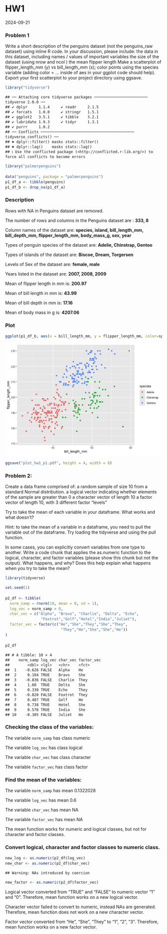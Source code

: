 HW1
================
2024-09-21

### Problem 1

Write a short description of the penguins dataset (not the penguins_raw
dataset) using inline R code. In your discussion, please include: the
data in this dataset, including names / values of important variables
the size of the dataset (using nrow and ncol ) the mean flipper length
Make a scatterplot of flipper_length_mm (y) vs bill_length_mm (x); color
points using the species variable (adding color = … inside of aes in
your ggplot code should help). Export your first scatterplot to your
project directory using ggsave.

``` r
library("tidyverse")
```

    ## ── Attaching core tidyverse packages ──────────────────────── tidyverse 2.0.0 ──
    ## ✔ dplyr     1.1.4     ✔ readr     2.1.5
    ## ✔ forcats   1.0.0     ✔ stringr   1.5.1
    ## ✔ ggplot2   3.5.1     ✔ tibble    3.2.1
    ## ✔ lubridate 1.9.3     ✔ tidyr     1.3.1
    ## ✔ purrr     1.0.2     
    ## ── Conflicts ────────────────────────────────────────── tidyverse_conflicts() ──
    ## ✖ dplyr::filter() masks stats::filter()
    ## ✖ dplyr::lag()    masks stats::lag()
    ## ℹ Use the conflicted package (<http://conflicted.r-lib.org/>) to force all conflicts to become errors

``` r
library("palmerpenguins")

data("penguins", package = "palmerpenguins")
p1_df_a <- tibble(penguins)
p1_df_b <- drop_na(p1_df_a)
```

### Description

Rows with NA in Penguins dataset are removed.

The number of rows and columns in the Penguins dataset are : **333, 8**

Column names of the dataset are: **species, island, bill_length_mm,
bill_depth_mm, flipper_length_mm, body_mass_g, sex, year**

Types of penguin species of the dataset are: **Adelie, Chinstrap,
Gentoo**

Types of islands of the dataset are: **Biscoe, Dream, Torgersen**

Levels of Sex of the dataset are: **female, male**

Years listed in the dataset are: **2007, 2008, 2009**

Mean of flipper length in mm is: **200.97**

Mean of bill length in mm is: **43.99**

Mean of bill depth in mm is: **17.16**

Mean of body mass in g is: **4207.06**

### Plot

``` r
ggplot(p1_df_b, aes(x = bill_length_mm, y = flipper_length_mm, color=species)) + geom_point()
```

![](hw1_github_files/figure-gfm/plot-1.png)<!-- -->

``` r
ggsave("plot_hw1_p1.pdf", height = 4, width = 6)
```

### Problem 2:

Create a data frame comprised of: a random sample of size 10 from a
standard Normal distribution. a logical vector indicating whether
elements of the sample are greater than 0 a character vector of length
10 a factor vector of length 10, with 3 different factor “levels”

Try to take the mean of each variable in your dataframe. What works and
what doesn’t?

Hint: to take the mean of a variable in a dataframe, you need to pull
the variable out of the dataframe. Try loading the tidyverse and using
the pull function.

In some cases, you can explicitly convert variables from one type to
another. Write a code chunk that applies the as.numeric function to the
logical, character, and factor variables (please show this chunk but not
the output). What happens, and why? Does this help explain what happens
when you try to take the mean?

``` r
library(tidyverse)
```

``` r
set.seed(1)

p2_df <- tibble(
  norm_samp = rnorm(10, mean = 0, sd = 1),
  log_vec = norm_samp > 0,
  char_vec = c("Alpha", "Bravo", "Charlie", "Delta", "Echo",
                "Foxtrot","Golf","Hotel","India","Juliet"),
  factor_vec = factor(c("He","She","They","She","They",
                         "They","He","She","She","He"))
)

p2_df
```

    ## # A tibble: 10 × 4
    ##    norm_samp log_vec char_vec factor_vec
    ##        <dbl> <lgl>   <chr>    <fct>     
    ##  1    -0.626 FALSE   Alpha    He        
    ##  2     0.184 TRUE    Bravo    She       
    ##  3    -0.836 FALSE   Charlie  They      
    ##  4     1.60  TRUE    Delta    She       
    ##  5     0.330 TRUE    Echo     They      
    ##  6    -0.820 FALSE   Foxtrot  They      
    ##  7     0.487 TRUE    Golf     He        
    ##  8     0.738 TRUE    Hotel    She       
    ##  9     0.576 TRUE    India    She       
    ## 10    -0.305 FALSE   Juliet   He

### Checking the class of the variables:

The variable `norm_samp` has class numeric

The variable `log_vec` has class logical

The variable `char_vec` has class character

The variable `factor_vec` has class factor

### Find the mean of the variables:

The variable `norm_samp` has mean 0.1322028

The variable `log_vec` has mean 0.6

The variable `char_vec` has mean NA

The variable `factor_vec` has mean NA

The mean function works for numeric and logical classes, but not for
character and factor classes.

### Convert logical, character and factor classes to numeric class.

``` r
new_log <- as.numeric(p2_df$log_vec)
new_char <- as.numeric(p2_df$char_vec)
```

    ## Warning: NAs introduced by coercion

``` r
new_factor <- as.numeric(p2_df$factor_vec)
```

Logical vector converted from “TRUE” and “FALSE” to numeric vector “1”
and “0”. Therefore, mean function works on a new logical vector.

Character vector failed to convert to numeric, instead NAs are
generated. Therefore, mean function does not work on a new character
vector.

Factor vector converted from “He”, “She”, “They” to “1”, “2”, “3”.
Therefore, mean function works on a new factor vector.
